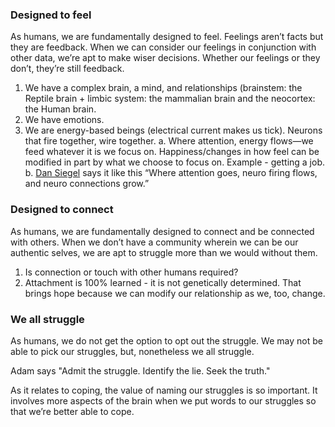 ### Designed to feel

As humans, we are fundamentally designed to feel. Feelings aren’t facts but they are feedback. When we can consider our feelings in conjunction with other data, we’re apt to make wiser decisions. Whether our feelings or they don’t, they’re still feedback.

1. We have a complex brain, a mind, and relationships (brainstem: the Reptile brain + limbic system: the mammalian brain and the neocortex: the Human brain.
2. We have emotions.
3. We are energy-based beings (electrical current makes us tick). Neurons that fire together, wire together.
    a. Where attention, energy flows—we feed whatever it is we focus on. Happiness/changes in how feel can be modified in part by what we choose to focus on. Example - getting a job.
    b. [Dan Siegel](https://www.drdansiegel.com) says it like this “Where attention goes, neuro firing flows, and neuro connections grow.”

### Designed to connect

As humans, we are fundamentally designed to connect and be connected with others. When we don’t have a community wherein we can be our authentic selves, we are apt to struggle more than we would without them.

1. Is connection or touch with other humans required?
2. Attachment is 100% learned - it is not genetically determined. That brings hope because we can modify our relationship as we, too, change.

### We all struggle

As humans, we do not get the option to opt out the struggle. We may not be able to pick our struggles, but, nonetheless we all struggle.

Adam says "Admit the struggle. Identify the lie. Seek the truth."

As it relates to coping, the value of naming our struggles is so important. It involves more aspects of the brain when we put words to our struggles so that we’re better able to cope.

